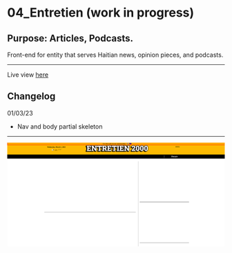 # 04_Entretien (work in progress)

## Purpose: Articles, Podcasts.

Front-end for entity that serves Haitian news, opinion pieces, and podcasts.

---

Live view [here](https://www.entretienpost.com/)

## Changelog

01/03/23
  - Nav and body partial skeleton

---

<p align="center">
  <img src="https://raw.githubusercontent.com/L19579/L19_Cyrus/main/04_Entretien/imgs/reference_1.png">
</p>
